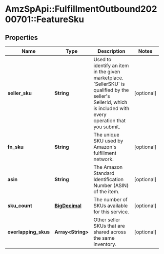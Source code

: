 # AmzSpApi::FulfillmentOutbound20200701::FeatureSku

## Properties
Name | Type | Description | Notes
------------ | ------------- | ------------- | -------------
**seller_sku** | **String** | Used to identify an item in the given marketplace. &#x60;SellerSKU&#x60; is qualified by the seller&#x27;s SellerId, which is included with every operation that you submit. | [optional] 
**fn_sku** | **String** | The unique SKU used by Amazon&#x27;s fulfillment network. | [optional] 
**asin** | **String** | The Amazon Standard Identification Number (ASIN) of the item. | [optional] 
**sku_count** | [**BigDecimal**](BigDecimal.md) | The number of SKUs available for this service. | [optional] 
**overlapping_skus** | **Array&lt;String&gt;** | Other seller SKUs that are shared across the same inventory. | [optional] 

